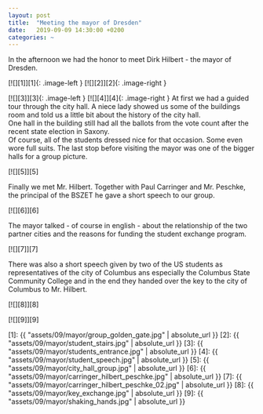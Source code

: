 ```yaml
---
layout: post
title:  "Meeting the mayor of Dresden"
date:   2019-09-09 14:30:00 +0200
categories: ~
---
```


In the afternoon we had the honor to meet Dirk Hilbert - the mayor of Dresden.

[![][1]][1]{: .image-left }
[![][2]][2]{: .image-right }

[![][3]][3]{: .image-left }
[![][4]][4]{: .image-right }
At first we had a guided tour through the city hall. A niece lady showed us some
of the buildings room and told us a little bit about the history of the city
hall.  
One hall in the building still had all the ballots from the vote count after the
recent state election in Saxony.  
Of course, all of the students dressed nice for that occasion. Some even wore
full suits.
The last stop before visiting the mayor was one of the bigger halls for a group
picture.

[![][5]][5]

Finally we met Mr. Hilbert. Together with Paul Carringer and  Mr. Peschke, the
principal of the BSZET he gave a short speech to our group.

[![][6]][6]

The mayor talked - of course in english - about the relationship of the two
partner cities and the reasons for funding the student exchange program.

[![][7]][7]

There was also a short speech given by two of the US students as representatives
of the city of Columbus ans especially the Columbus State Community College and
in the end they handed over the key to the city of Columbus to Mr. Hilbert.

[![][8]][8]

[![][9]][9]

  [1]: {{ "assets/09/mayor/group_golden_gate.jpg" | absolute_url }}
  [2]: {{ "assets/09/mayor/student_stairs.jpg" | absolute_url }}
  [3]: {{ "assets/09/mayor/students_entrance.jpg" | absolute_url }}
  [4]: {{ "assets/09/mayor/student_speech.jpg" | absolute_url }}
  [5]: {{ "assets/09/mayor/city_hall_group.jpg" | absolute_url }}
  [6]: {{ "assets/09/mayor/carringer_hilbert_peschke.jpg" | absolute_url }}
  [7]: {{ "assets/09/mayor/carringer_hilbert_peschke_02.jpg" | absolute_url }}
  [8]: {{ "assets/09/mayor/key_exchange.jpg" | absolute_url }}
  [9]: {{ "assets/09/mayor/shaking_hands.jpg" | absolute_url }}
